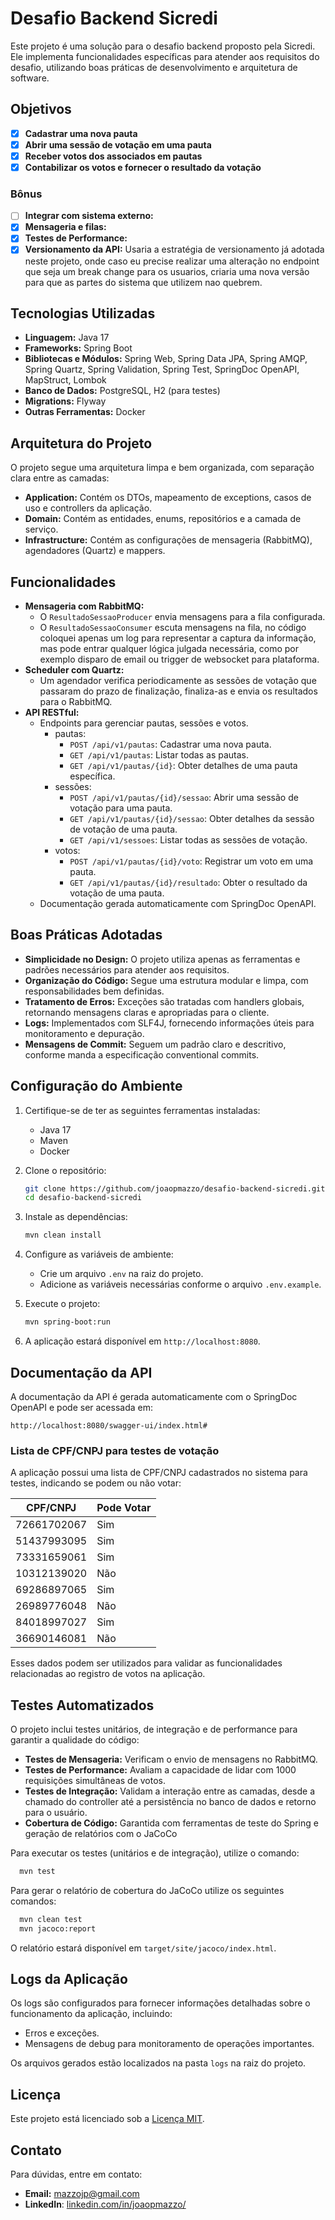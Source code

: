 
# Desafio Backend Sicredi

Este projeto é uma solução para o desafio backend proposto pela Sicredi. Ele implementa funcionalidades específicas para atender aos requisitos do desafio, utilizando boas práticas de desenvolvimento e arquitetura de software.

## Objetivos

- [x] **Cadastrar uma nova pauta**
- [x] **Abrir uma sessão de votação em uma pauta**
- [x] **Receber votos dos associados em pautas**
- [x] **Contabilizar os votos e fornecer o resultado da votação**

### Bônus
- [ ] **Integrar com sistema externo:**
- [x] **Mensageria e filas:**
- [x] **Testes de Performance:**
- [x] **Versionamento da API:** Usaria a estratégia de versionamento já adotada neste projeto, onde caso eu precise realizar uma alteração no endpoint que seja um break change para os usuarios, criaria uma nova versão para que as partes do sistema que utilizem nao quebrem. 

## Tecnologias Utilizadas

- **Linguagem:** Java 17
- **Frameworks:** Spring Boot
- **Bibliotecas e Módulos:** Spring Web, Spring Data JPA, Spring AMQP, Spring Quartz, Spring Validation, Spring Test, SpringDoc OpenAPI, MapStruct, Lombok
- **Banco de Dados:** PostgreSQL, H2 (para testes)
- **Migrations:** Flyway
- **Outras Ferramentas:** Docker

## Arquitetura do Projeto

O projeto segue uma arquitetura limpa e bem organizada, com separação clara entre as camadas:

- **Application:** Contém os DTOs, mapeamento de exceptions, casos de uso e controllers da aplicação.
- **Domain:** Contém as entidades, enums, repositórios e a camada de serviço.
- **Infrastructure:** Contém as configurações de mensageria (RabbitMQ), agendadores (Quartz) e mappers.

## Funcionalidades

- **Mensageria com RabbitMQ:**
    - O `ResultadoSessaoProducer` envia mensagens para a fila configurada.
    - O `ResultadoSessaoConsumer` escuta mensagens na fila, no código coloquei apenas um log para representar a captura da informação, mas pode entrar qualquer lógica julgada necessária, como por exemplo disparo de email ou trigger de websocket para plataforma.
- **Scheduler com Quartz:**
    - Um agendador verifica periodicamente as sessões de votação que passaram do prazo de finalização, finaliza-as e envia os resultados para o RabbitMQ.
- **API RESTful:**
    - Endpoints para gerenciar pautas, sessões e votos.
      - pautas:
        - `POST /api/v1/pautas`: Cadastrar uma nova pauta.
        - `GET /api/v1/pautas`: Listar todas as pautas.
        - `GET /api/v1/pautas/{id}`: Obter detalhes de uma pauta específica.
      - sessões:
        - `POST /api/v1/pautas/{id}/sessao`: Abrir uma sessão de votação para uma pauta.
        - `GET /api/v1/pautas/{id}/sessao`: Obter detalhes da sessão de votação de uma pauta.
        - `GET /api/v1/sessoes`: Listar todas as sessões de votação.
      - votos:
        - `POST /api/v1/pautas/{id}/voto`: Registrar um voto em uma pauta.
        - `GET /api/v1/pautas/{id}/resultado`: Obter o resultado da votação de uma pauta.
    - Documentação gerada automaticamente com SpringDoc OpenAPI.

## Boas Práticas Adotadas

- **Simplicidade no Design:** O projeto utiliza apenas as ferramentas e padrões necessários para atender aos requisitos.
- **Organização do Código:** Segue uma estrutura modular e limpa, com responsabilidades bem definidas.
- **Tratamento de Erros:** Exceções são tratadas com handlers globais, retornando mensagens claras e apropriadas para o cliente.
- **Logs:** Implementados com SLF4J, fornecendo informações úteis para monitoramento e depuração.
- **Mensagens de Commit:** Seguem um padrão claro e descritivo, conforme manda a especificação conventional commits.

## Configuração do Ambiente

1. Certifique-se de ter as seguintes ferramentas instaladas:
   - Java 17
   - Maven
   - Docker

2. Clone o repositório:
   ```bash
   git clone https://github.com/joaopmazzo/desafio-backend-sicredi.git
   cd desafio-backend-sicredi
   ```

3. Instale as dependências:
   ```bash
   mvn clean install
   ```

4. Configure as variáveis de ambiente:
   - Crie um arquivo `.env` na raiz do projeto.
   - Adicione as variáveis necessárias conforme o arquivo `.env.example`.

5. Execute o projeto:
   ```bash
   mvn spring-boot:run
   ```
   
6. A aplicação estará disponível em `http://localhost:8080`.

## Documentação da API

A documentação da API é gerada automaticamente com o SpringDoc OpenAPI e pode ser acessada em:
```
http://localhost:8080/swagger-ui/index.html#
```

### Lista de CPF/CNPJ para testes de votação

A aplicação possui uma lista de CPF/CNPJ cadastrados no sistema para testes, indicando se podem ou não votar:

| CPF/CNPJ         | Pode Votar |
|------------------|------------|
| 72661702067      | Sim        |
| 51437993095      | Sim        |
| 73331659061      | Sim        |
| 10312139020      | Não        |
| 69286897065      | Sim        |
| 26989776048      | Não        |
| 84018997027      | Sim        |
| 36690146081      | Não        |

Esses dados podem ser utilizados para validar as funcionalidades relacionadas ao registro de votos na aplicação.

## Testes Automatizados

O projeto inclui testes unitários, de integração e de performance para garantir a qualidade do código:

- **Testes de Mensageria:** Verificam o envio de mensagens no RabbitMQ.
- **Testes de Performance:** Avaliam a capacidade de lidar com 1000 requisições simultâneas de votos.
- **Testes de Integração:** Validam a interação entre as camadas, desde a chamado do controller até a persistência no banco de dados e retorno para o usuário.
- **Cobertura de Código:** Garantida com ferramentas de teste do Spring e geração de relatórios com o JaCoCo

Para executar os testes (unitários e de integração), utilize o comando:
```bash
  mvn test
```

Para gerar o relatório de cobertura do JaCoCo utilize os seguintes comandos:
```bash
  mvn clean test
  mvn jacoco:report
```
O relatório estará disponível em `target/site/jacoco/index.html`.

## Logs da Aplicação

Os logs são configurados para fornecer informações detalhadas sobre o funcionamento da aplicação, incluindo:


* Erros e exceções.
* Mensagens de debug para monitoramento de operações importantes.

Os arquivos gerados estão localizados na pasta `logs` na raiz do projeto.

## Licença

Este projeto está licenciado sob a [Licença MIT](LICENSE).

## Contato

Para dúvidas, entre em contato:
- **Email:** [mazzojp@gmail.com](mazzojp@gmail.com)
- **LinkedIn**: [linkedin.com/in/joaopmazzo/](linkedin.com/in/joaopmazzo/)
